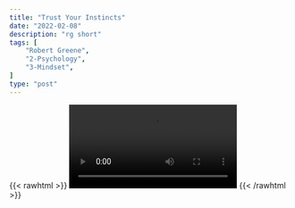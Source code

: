 ```yaml
---
title: "Trust Your Instincts"
date: "2022-02-08"
description: "rg short"
tags: [
    "Robert Greene",
    "2-Psychology",
    "3-Mindset",
]
type: "post"
---
```

{{< rawhtml >}}
    <video width="auto" height="auto" controls>
        <source src="https://clips.dev00ps.com/Robert%20Greene/Trust%20your%20instincts.mp4" type="video/mp4"> 
    </video>
{{< /rawhtml >}}